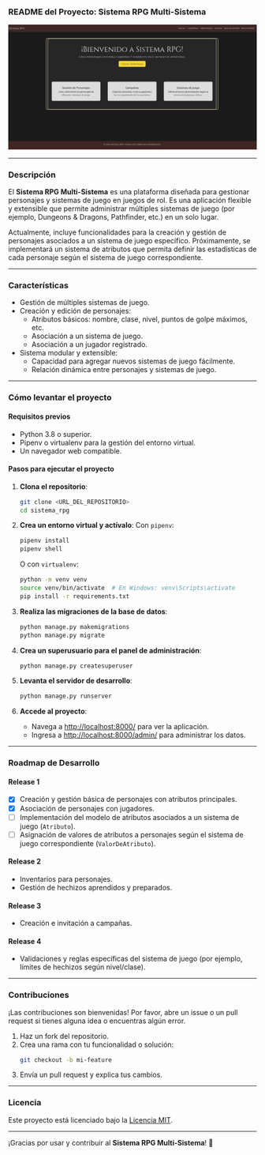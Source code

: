 ### **README del Proyecto: Sistema RPG Multi-Sistema**

![Diseño de portada](/design/home.png)

---

### **Descripción**

El **Sistema RPG Multi-Sistema** es una plataforma diseñada para gestionar personajes y sistemas de juego en juegos de rol. Es una aplicación flexible y extensible que permite administrar múltiples sistemas de juego (por ejemplo, Dungeons & Dragons, Pathfinder, etc.) en un solo lugar.

Actualmente, incluye funcionalidades para la creación y gestión de personajes asociados a un sistema de juego específico. Próximamente, se implementará un sistema de atributos que permita definir las estadísticas de cada personaje según el sistema de juego correspondiente.

---

### **Características**

- Gestión de múltiples sistemas de juego.
- Creación y edición de personajes:
  - Atributos básicos: nombre, clase, nivel, puntos de golpe máximos, etc.
  - Asociación a un sistema de juego.
  - Asociación a un jugador registrado.
- Sistema modular y extensible:
  - Capacidad para agregar nuevos sistemas de juego fácilmente.
  - Relación dinámica entre personajes y sistemas de juego.

---

### **Cómo levantar el proyecto**

#### **Requisitos previos**

- Python 3.8 o superior.
- Pipenv o virtualenv para la gestión del entorno virtual.
- Un navegador web compatible.

#### **Pasos para ejecutar el proyecto**

1. **Clona el repositorio**:
   ```bash
   git clone <URL_DEL_REPOSITORIO>
   cd sistema_rpg
   ```

2. **Crea un entorno virtual y actívalo**:
   Con `pipenv`:
   ```bash
   pipenv install
   pipenv shell
   ```
   O con `virtualenv`:
   ```bash
   python -m venv venv
   source venv/bin/activate  # En Windows: venv\Scripts\activate
   pip install -r requirements.txt
   ```

3. **Realiza las migraciones de la base de datos**:
   ```bash
   python manage.py makemigrations
   python manage.py migrate
   ```

4. **Crea un superusuario para el panel de administración**:
   ```bash
   python manage.py createsuperuser
   ```

5. **Levanta el servidor de desarrollo**:
   ```bash
   python manage.py runserver
   ```

6. **Accede al proyecto**:
   - Navega a [http://localhost:8000/](http://localhost:8000/) para ver la aplicación.
   - Ingresa a [http://localhost:8000/admin/](http://localhost:8000/admin/) para administrar los datos.

---

### **Roadmap de Desarrollo**

#### **Release 1**
- [x] Creación y gestión básica de personajes con atributos principales.
- [x] Asociación de personajes con jugadores.
- [ ] Implementación del modelo de atributos asociados a un sistema de juego (`Atributo`).
- [ ] Asignación de valores de atributos a personajes según el sistema de juego correspondiente (`ValorDeAtributo`).

#### **Release 2**
- Inventarios para personajes.
- Gestión de hechizos aprendidos y preparados.

#### **Release 3**
- Creación e invitación a campañas.

#### **Release 4**
- Validaciones y reglas específicas del sistema de juego (por ejemplo, límites de hechizos según nivel/clase).

---

### **Contribuciones**

¡Las contribuciones son bienvenidas! Por favor, abre un issue o un pull request si tienes alguna idea o encuentras algún error.

1. Haz un fork del repositorio.
2. Crea una rama con tu funcionalidad o solución: 
   ```bash
   git checkout -b mi-feature
   ```
3. Envía un pull request y explica tus cambios.

---

### **Licencia**

Este proyecto está licenciado bajo la [Licencia MIT](LICENSE).

---

¡Gracias por usar y contribuir al **Sistema RPG Multi-Sistema**! 🎲
